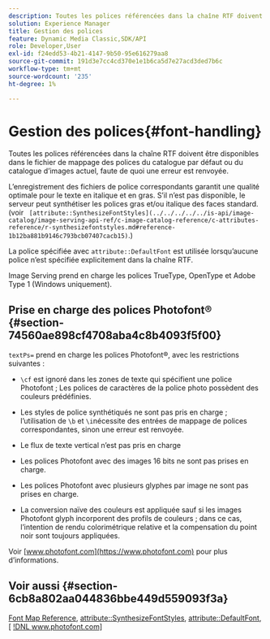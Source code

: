 ```yaml
---
description: Toutes les polices référencées dans la chaîne RTF doivent être disponibles dans le fichier de mappage des polices du catalogue par défaut ou du catalogue d’images actuel, faute de quoi une erreur est renvoyée.
solution: Experience Manager
title: Gestion des polices
feature: Dynamic Media Classic,SDK/API
role: Developer,User
exl-id: f24edd53-4b21-4147-9b50-95e616279aa8
source-git-commit: 191d3e7cc4cd370e1e1b6ca5d7e27acd3ded7b6c
workflow-type: tm+mt
source-wordcount: '235'
ht-degree: 1%

---
```


# Gestion des polices{#font-handling}

Toutes les polices référencées dans la chaîne RTF doivent être disponibles dans le fichier de mappage des polices du catalogue par défaut ou du catalogue d’images actuel, faute de quoi une erreur est renvoyée.

L’enregistrement des fichiers de police correspondants garantit une qualité optimale pour le texte en italique et en gras. S’il n’est pas disponible, le serveur peut synthétiser les polices gras et/ou italique des faces standard. (voir ` [attribute::SynthesizeFontStyles](../../../../../is-api/image-catalog/image-serving-api-ref/c-image-catalog-reference/c-attributes-reference/r-synthesizefontstyles.md#reference-1b12ba881b9146c793bcb07407cacb15)`.)

La police spécifiée avec `attribute::DefaultFont` est utilisée lorsqu’aucune police n’est spécifiée explicitement dans la chaîne RTF.

Image Serving prend en charge les polices TrueType, OpenType et Adobe Type 1 (Windows uniquement).

## Prise en charge des polices Photofont® {#section-74560ae898cf4708aba4c8b4093f5f00}

`textPs=` prend en charge les polices Photofont®, avec les restrictions suivantes :

* `\cf` est ignoré dans les zones de texte qui spécifient une police Photofont ; Les polices de caractères de la police photo possèdent des couleurs prédéfinies.
* Les styles de police synthétiqués ne sont pas pris en charge ; l’utilisation de `\b` et `\i`nécessite des entrées de mappage de polices correspondantes, sinon une erreur est renvoyée.

* Le flux de texte vertical n’est pas pris en charge
* Les polices Photofont avec des images 16 bits ne sont pas prises en charge.
* Les polices Photofont avec plusieurs glyphes par image ne sont pas prises en charge.
* La conversion naïve des couleurs est appliquée sauf si les images Photofont glyph incorporent des profils de couleurs ; dans ce cas, l’intention de rendu colorimétrique relative et la compensation du point noir sont toujours appliquées.

Voir [www.photofont.com](https://www.photofont.com) pour plus d’informations.

## Voir aussi {#section-6cb8a802aa044836bbe449d559093f3a}

[Font Map Reference](../../../../../is-api/image-catalog/image-serving-api-ref/c-image-catalog-reference/c-font-map-reference/c-font-map-reference.md#concept-f81f319d03c646c5a8ef87b3277dd37d),  [attribute::SynthesizeFontStyles](../../../../../is-api/image-catalog/image-serving-api-ref/c-image-catalog-reference/c-attributes-reference/r-synthesizefontstyles.md#reference-1b12ba881b9146c793bcb07407cacb15),  [attribute::DefaultFont](../../../../../is-api/image-catalog/image-serving-api-ref/c-image-catalog-reference/c-attributes-reference/r-defaultfont.md#reference-48b763ac254545e89a25c76ff7581107),  [ [!DNL www.photofont.com] ](https://www.photofont.com)
